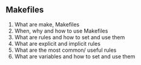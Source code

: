 Makefiles
---------

1. What are make, Makefiles
2. When, why and how to use Makefiles
3. What are rules and how to set and use them
4. What are explicit and implicit rules
5. What are the most common/ useful rules
6. What are variables and how to set and use them
